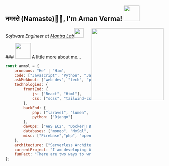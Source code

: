 ## नमस्ते (Namaste)🙏🏻, I'm Aman Verma! <img src="https://media.giphy.com/media/12oufCB0MyZ1Go/giphy.gif" width="50">
<img align='right' src="https://media.giphy.com/media/M9gbBd9nbDrOTu1Mqx/giphy.gif" width="230">
<p><em>Software Engineer at <a href="https://www.mantralabsglobal.com/">Mantra Lab</a><img src="https://media.giphy.com/media/WUlplcMpOCEmTGBtBW/giphy.gif" width="30"> 
</em></p>
### <img src="https://media.giphy.com/media/VgCDAzcKvsR6OM0uWg/giphy.gif" width="50"> A little more about me...  

```javascript
const anmol = {
    pronouns: "He" | "Him",
    code: ["Javascript", "Python", "Java", "php"],
    askMeAbout: ["web dev", "tech", "photography"],
    technologies: {
        frontEnd: {
            js: ["React", "Html"],
            css: ["scss", "tailwind-css", "bootstrap"]
        },
        backEnd: {
            php: ["laravel", "lumen", "concrete5"],
            python: ["Django"]
        },
        devOps: ["AWS EC2", "Docker🐳 Begginer"],
        databases: ["mongo", "MySql", "sqlite"],
        misc: ["Firebase","php", "opencat"]
    },
    architecture: ["Serverless Architecture", "Progressive web applications", "Single page applications"],
    currentProject: "I am developing Admin Panel in Laravel",
    funFact: "There are two ways to write error-free programs; only the third one works"
};

